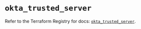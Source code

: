 # `okta_trusted_server`

Refer to the Terraform Registry for docs: [`okta_trusted_server`](https://registry.terraform.io/providers/okta/okta/4.19.0/docs/resources/trusted_server).
